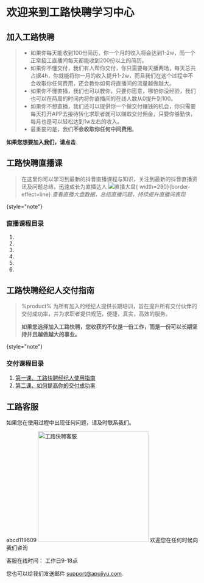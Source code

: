 # 欢迎来到工路快聘学习中心

## 加入工路快聘

> - 如果你每天能收到100份简历，你一个月的收入将会达到1-2w，而一个正常招工直播间每天都能收到200份以上的简历。 
> - 如果你不懂交付，我们有人帮你交付，你只需要每天播两场，每天总共占据4h，你就能将你一月的收入提升1-2w，而且我们在这个过程中不会收取你任何费用，还会教你如何将直播间的流量越做越大。 
> - 如果你不懂直播，我们也可以教你，只要你愿意，哪怕你没经验，我们也可以在两周的时间内将你直播间的在线人数从0提升到100。 
> - 如果你不想直播，我们还可以提供你一个做交付赚钱的机会，你只需要每天打开APP去接待转化求职者就可以赚取交付佣金，只要你够勤快，每月也是可以轻松达到1w左右的收入。 
> - 最重要的是，我们**不会收取你任何中间费用**。

**如果您想要加入我们，请点击[](加入工路快聘.md)**

## 工路快聘直播课

> 在这里你可以学习到最新的抖音直播课程与知识，关注到最新的抖音直播资讯及问题总结，迅速成长为直播达人
> ![直播大盘](zhiboshuju.png){ width=290}{border-effect=line}
> _查看直播大盘数据，总结直播问题，持续提升直播间表现_
> 
{style="note"}



### 直播课程目录
1. [](第一课、抖音直播注意事项.md)
2. [](第二课、抖音如何推流.md)
3. [](第三课、如何在抖音开启你的第一场直播.md)
4. [](第四课、抖音新账号起号.md)
5. [](第五课、抖音直播话术设计.md)
6. [](第六课、抖音直播数据怎么看.md)


## 工路快聘经纪人交付指南

> %product% 为所有加入的经纪人提供长期培训，旨在提升所有交付伙伴的交付成功率，并为求职者提供规范，便捷，真实，高效的服务。
> 
> **如果您选择加入工路快聘，您收获的不仅是一份工作，而是一份可以长期坚持并且越做越大的事业。**
> 
{style="note"}

### 交付课程目录
1. [第一课、工路快聘经纪人使用指南](工路快聘经纪人使用指南.md)
2. [第二课、如何提高你的交付成功率](工路快聘交付课.md)

## 工路客服
<chapter title="反馈与支持">

如果您在使用过程中出现任何问题，请及时联系我们。

<tabs>
    <tab title="微信">
        <code-block>abcd119609</code-block>
    </tab>
    <tab title="企业微信">
        <img src="glkpKF1.jpg" alt="工路快聘客服" width="290" border-effect="line"/>
    </tab>
</tabs>
欢迎您在任何时候向我们咨询

客服在线时间：
工作日9-18点

您也可以给我们发送邮件 [support@apujiyu.com](mailto:support@apujiyu.com).
</chapter>



